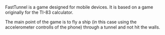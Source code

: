 FastTunnel is a game designed for mobile devices. It is based on a game originally for the TI-83 calculator. 

The main point of the game is to fly a ship (in this case using the accelerometer controlls of the phone) through a tunnel and not hit the walls. 
